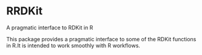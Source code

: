 RRDKit
======

A pragmatic interface to RDKit in R

This package provides a pragmatic interface to some of the RDKit functions in R.It is intended to work smoothly with R workflows.
